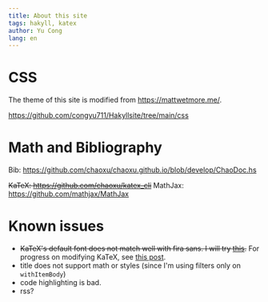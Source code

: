 ```yaml
---
title: About this site
tags: hakyll, katex
author: Yu Cong
lang: en
---
```



# CSS

The theme of this site is modified from <https://mattwetmore.me/>.

<https://github.com/congyu711/Hakyllsite/tree/main/css>

# Math and Bibliography

Bib: <https://github.com/chaoxu/chaoxu.github.io/blob/develop/ChaoDoc.hs>

~~KaTeX: <https://github.com/chaoxu/katex_cli>~~
MathJax: <https://github.com/mathjax/MathJax>


# Known issues

- ~~KaTeX's default font does not match well with fira sans. I will try [this](https://yingtongli.me/blog/2022/09/24/katex-custom-fonts.html).~~ For progress on modifying KaTeX, see [this post](/posts/katexfont.html).
- title does not support math or styles (since I'm using filters only on `withItemBody`)
- code highlighting is bad.
- rss?